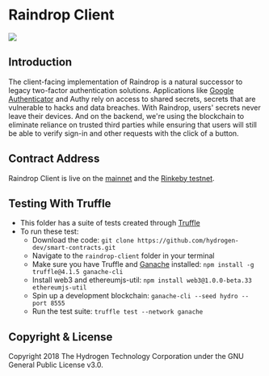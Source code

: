 # Raindrop Client
<img src="https://www.hydrogenplatform.com/images/logo_hydro.png">

## Introduction
The client-facing implementation of Raindrop is a natural successor to legacy two-factor authentication solutions. Applications like [Google Authenticator](https://en.wikipedia.org/wiki/Google_Authenticator) and Authy rely on access to shared secrets, secrets that are vulnerable to hacks and data breaches. With Raindrop, users' secrets never leave their devices. And on the backend, we're using the blockchain to eliminate reliance on trusted third parties while ensuring that users will still be able to verify sign-in and other requests with the click of a button.

## Contract Address
Raindrop Client is live on the [mainnet](https://etherscan.io/address/0x1f6e6af195376fb39bb7fede37aa5fb28ac12b44) and the [Rinkeby testnet](https://rinkeby.etherscan.io/address/0x8244252916900aece14a180f067e52d42ecb7d41).

## Testing With Truffle
- This folder has a suite of tests created through [Truffle](https://github.com/trufflesuite/truffle)
- To run these test:
  - Download the code: `git clone https://github.com/hydrogen-dev/smart-contracts.git`
  - Navigate to the `raindrop-client` folder in your terminal
  - Make sure you have Truffle and [Ganache](https://github.com/trufflesuite/ganache-cli) installed: `npm install -g truffle@4.1.5 ganache-cli`
  - Install web3 and ethereumjs-util: `npm install web3@1.0.0-beta.33 ethereumjs-util`
  - Spin up a development blockchain: `ganache-cli --seed hydro --port 8555`
  - Run the test suite: `truffle test --network ganache`

## Copyright & License
Copyright 2018 The Hydrogen Technology Corporation under the GNU General Public License v3.0.
